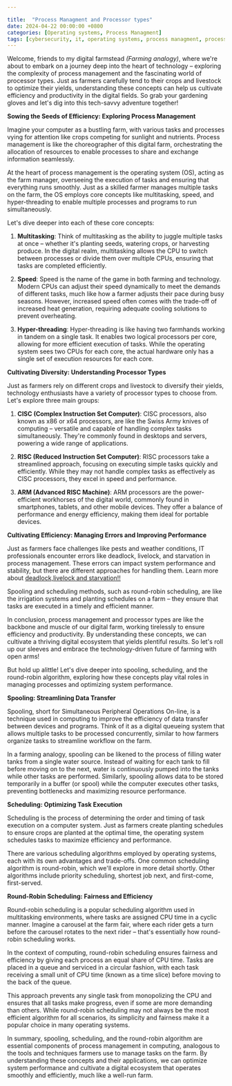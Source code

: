 ```yaml
---

title:  "Process Managment and Processor types"
date: 2024-04-22 00:00:00 +0800 
categories: [Operating systems, Process Managment] 
tags: [cybersecurity, it, operating systems, process managment, processor types] 
---
```


Welcome, friends to my digital farmstead *(Farming analogy)*, where we're about to embark on a journey deep into the heart of technology – exploring the complexity of process management and the fascinating world of processor types. Just as farmers carefully tend to their crops and livestock to optimize their yields, understanding these concepts can help us cultivate efficiency and productivity in the digital fields. So grab your gardening gloves and let's dig into this tech-savvy adventure together!

**Sowing the Seeds of Efficiency: Exploring Process Management**

Imagine your computer as a bustling farm, with various tasks and processes vying for attention like crops competing for sunlight and nutrients. Process management is like the choreographer of this digital farm, orchestrating the allocation of resources to enable processes to share and exchange information seamlessly.

At the heart of process management is the operating system (OS), acting as the farm manager, overseeing the execution of tasks and ensuring that everything runs smoothly. Just as a skilled farmer manages multiple tasks on the farm, the OS employs core concepts like multitasking, speed, and hyper-threading to enable multiple processes and programs to run simultaneously.

Let's dive deeper into each of these core concepts:

1. **Multitasking**: Think of multitasking as the ability to juggle multiple tasks at once – whether it's planting seeds, watering crops, or harvesting produce. In the digital realm, multitasking allows the CPU to switch between processes or divide them over multiple CPUs, ensuring that tasks are completed efficiently.

2. **Speed**: Speed is the name of the game in both farming and technology. Modern CPUs can adjust their speed dynamically to meet the demands of different tasks, much like how a farmer adjusts their pace during busy seasons. However, increased speed often comes with the trade-off of increased heat generation, requiring adequate cooling solutions to prevent overheating.

3. **Hyper-threading**: Hyper-threading is like having two farmhands working in tandem on a single task. It enables two logical processors per core, allowing for more efficient execution of tasks. While the operating system sees two CPUs for each core, the actual hardware only has a single set of execution resources for each core.

**Cultivating Diversity: Understanding Processor Types**

Just as farmers rely on different crops and livestock to diversify their yields, technology enthusiasts have a variety of processor types to choose from. Let's explore three main groups:

1. **CISC (Complex Instruction Set Computer)**: CISC processors, also known as x86 or x64 processors, are like the Swiss Army knives of computing – versatile and capable of handling complex tasks simultaneously. They're commonly found in desktops and servers, powering a wide range of applications.

2. **RISC (Reduced Instruction Set Computer)**: RISC processors take a streamlined approach, focusing on executing simple tasks quickly and efficiently. While they may not handle complex tasks as effectively as CISC processors, they excel in speed and performance.

3. **ARM (Advanced RISC Machine)**: ARM processors are the power-efficient workhorses of the digital world, commonly found in smartphones, tablets, and other mobile devices. They offer a balance of performance and energy efficiency, making them ideal for portable devices.

**Cultivating Efficiency: Managing Errors and Improving Performance**

Just as farmers face challenges like pests and weather conditions, IT professionals encounter errors like deadlock, livelock, and starvation in process management. These errors can impact system performance and stability, but there are different approaches for handling them. 
Learn more about [deadlock,livelock and starvation!!](https://41k36u14n.github.io/posts/Processor-Locks/)

Spooling and scheduling methods, such as round-robin scheduling, are like the irrigation systems and planting schedules on a farm – they ensure that tasks are executed in a timely and efficient manner.

In conclusion, process management and processor types are like the backbone and muscle of our digital farm, working tirelessly to ensure efficiency and productivity. By understanding these concepts, we can cultivate a thriving digital ecosystem that yields plentiful results. So let's roll up our sleeves and embrace the technology-driven future of farming with open arms!


But hold up alittle! Let's dive deeper into spooling, scheduling, and the round-robin algorithm, exploring how these concepts play vital roles in managing processes and optimizing system performance.

**Spooling: Streamlining Data Transfer**

Spooling, short for Simultaneous Peripheral Operations On-line, is a technique used in computing to improve the efficiency of data transfer between devices and programs. Think of it as a digital queueing system that allows multiple tasks to be processed concurrently, similar to how farmers organize tasks to streamline workflow on the farm.

In a farming analogy, spooling can be likened to the process of filling water tanks from a single water source. Instead of waiting for each tank to fill before moving on to the next, water is continuously pumped into the tanks while other tasks are performed. Similarly, spooling allows data to be stored temporarily in a buffer (or spool) while the computer executes other tasks, preventing bottlenecks and maximizing resource performance.

**Scheduling: Optimizing Task Execution**

Scheduling is the process of determining the order and timing of task execution on a computer system. Just as farmers create planting schedules to ensure crops are planted at the optimal time, the operating system schedules tasks to maximize efficiency and performance.

There are various scheduling algorithms employed by operating systems, each with its own advantages and trade-offs. One common scheduling algorithm is round-robin, which we'll explore in more detail shortly. Other algorithms include priority scheduling, shortest job next, and first-come, first-served.

**Round-Robin Scheduling: Fairness and Efficiency**

Round-robin scheduling is a popular scheduling algorithm used in multitasking environments, where tasks are assigned CPU time in a cyclic manner. Imagine a carousel at the farm fair, where each rider gets a turn before the carousel rotates to the next rider – that's essentially how round-robin scheduling works.

In the context of computing, round-robin scheduling ensures fairness and efficiency by giving each process an equal share of CPU time. Tasks are placed in a queue and serviced in a circular fashion, with each task receiving a small unit of CPU time (known as a time slice) before moving to the back of the queue.

This approach prevents any single task from monopolizing the CPU and ensures that all tasks make progress, even if some are more demanding than others. While round-robin scheduling may not always be the most efficient algorithm for all scenarios, its simplicity and fairness make it a popular choice in many operating systems.

In summary, spooling, scheduling, and the round-robin algorithm are essential components of process management in computing, analogous to the tools and techniques farmers use to manage tasks on the farm. By understanding these concepts and their applications, we can optimize system performance and cultivate a digital ecosystem that operates smoothly and efficiently, much like a well-run farm.



